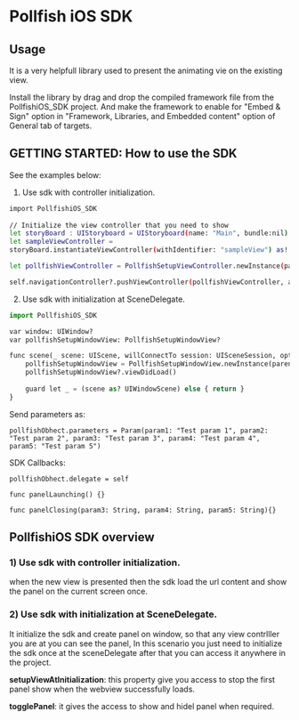 # Pollfish iOS SDK
## Usage
It is a very helpfull library used to present the animating vie on the existing view.

Install the library by drag and drop the compiled framework file from the PollfishiOS_SDK project. And make the framework to enable for "Embed & Sign" option in "Framework, Libraries, and Embedded content" option of General tab of targets. 


## GETTING STARTED: How to use the SDK
See the examples below:

1) Use sdk with controller initialization.
```bash
import PollfishiOS_SDK
        
// Initialize the view controller that you need to show
let storyBoard : UIStoryboard = UIStoryboard(name: "Main", bundle:nil)
let sampleViewController = 
storyBoard.instantiateViewController(withIdentifier: "sampleView") as! SampleViewController 

let pollfishViewController = PollfishSetupViewController.newInstance(parentViewController: sampleViewController)

self.navigationController?.pushViewController(pollfishViewController, animated: true)
```

2) Use sdk with initialization at SceneDelegate.
```python
import PollfishiOS_SDK

var window: UIWindow?
var pollfishSetupWindowView: PollfishSetupWindowView?

func scene(_ scene: UIScene, willConnectTo session: UISceneSession, options connectionOptions: UIScene.ConnectionOptions) {
    pollfishSetupWindowView = PollfishSetupWindowView.newInstance(parentViewController: window)
    pollfishSetupWindowView?.viewDidLoad()
    
    guard let _ = (scene as? UIWindowScene) else { return }
}
```
Send parameters as:
```
pollfishObhect.parameters = Param(param1: "Test param 1", param2: "Test param 2", param3: "Test param 3", param4: "Test param 4", param5: "Test param 5") 
```

SDK Callbacks:

```
pollfishObhect.delegate = self  

func panelLaunching() {}

func panelClosing(param3: String, param4: String, param5: String){}
```

## PollfishiOS SDK overview
### 1) Use sdk with controller initialization.

when the new view is presented then the sdk load the url content and show the panel on the current screen once.


### 2) Use sdk with initialization at SceneDelegate.

It initialize the sdk and create panel on window, so that any view contrlller you are at you can see the panel, In this scenario you just need to initialize the sdk once at the sceneDelegate after that you can access it anywhere in the project.

**setupViewAtInitialization**: this property give you access to stop the first panel show when the webview successfully loads.

**togglePanel**: it gives the access to show and hidel panel when required.
